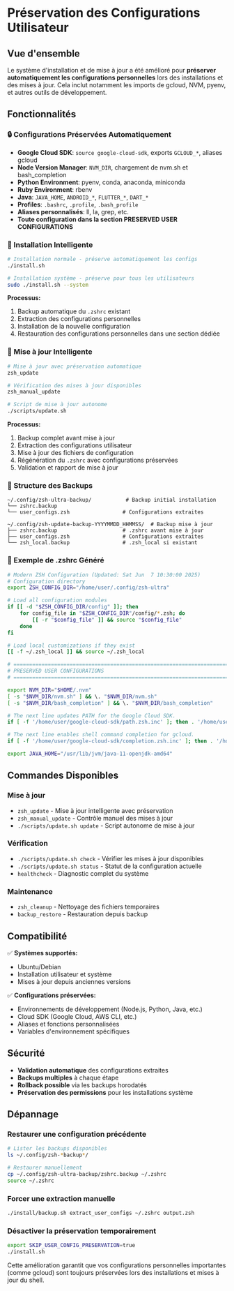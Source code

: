 # Préservation des Configurations Utilisateur

## Vue d'ensemble

Le système d'installation et de mise à jour a été amélioré pour **préserver automatiquement les configurations personnelles** lors des installations et des mises à jour. Cela inclut notamment les imports de gcloud, NVM, pyenv, et autres outils de développement.

## Fonctionnalités

### 🔒 Configurations Préservées Automatiquement

- **Google Cloud SDK**: `source google-cloud-sdk`, exports `GCLOUD_*`, aliases gcloud
- **Node Version Manager**: `NVM_DIR`, chargement de nvm.sh et bash_completion  
- **Python Environment**: pyenv, conda, anaconda, miniconda
- **Ruby Environment**: rbenv
- **Java**: `JAVA_HOME`, `ANDROID_*`, `FLUTTER_*`, `DART_*`
- **Profiles**: `.bashrc`, `.profile`, `.bash_profile`
- **Aliases personnalisés**: ll, la, grep, etc.
- **Toute configuration dans la section PRESERVED USER CONFIGURATIONS**

### 🚀 Installation Intelligente

```bash
# Installation normale - préserve automatiquement les configs
./install.sh

# Installation système - préserve pour tous les utilisateurs
sudo ./install.sh --system
```

**Processus:**
1. Backup automatique du `.zshrc` existant
2. Extraction des configurations personnelles
3. Installation de la nouvelle configuration
4. Restauration des configurations personnelles dans une section dédiée

### 🔄 Mise à jour Intelligente

```bash
# Mise à jour avec préservation automatique
zsh_update

# Vérification des mises à jour disponibles
zsh_manual_update

# Script de mise à jour autonome
./scripts/update.sh
```

**Processus:**
1. Backup complet avant mise à jour
2. Extraction des configurations utilisateur
3. Mise à jour des fichiers de configuration
4. Régénération du `.zshrc` avec configurations préservées
5. Validation et rapport de mise à jour

### 📁 Structure des Backups

```
~/.config/zsh-ultra-backup/           # Backup initial installation
└── zshrc.backup
└── user_configs.zsh                 # Configurations extraites

~/.config/zsh-update-backup-YYYYMMDD_HHMMSS/  # Backup mise à jour
├── zshrc.backup                     # .zshrc avant mise à jour
├── user_configs.zsh                 # Configurations extraites
└── zsh_local.backup                 # .zsh_local si existant
```

### 🎯 Exemple de .zshrc Généré

```bash
# Modern ZSH Configuration (Updated: Sat Jun  7 10:30:00 2025)
# Configuration directory
export ZSH_CONFIG_DIR="/home/user/.config/zsh-ultra"

# Load all configuration modules
if [[ -d "$ZSH_CONFIG_DIR/config" ]]; then
    for config_file in "$ZSH_CONFIG_DIR"/config/*.zsh; do
        [[ -r "$config_file" ]] && source "$config_file"
    done
fi

# Load local customizations if they exist
[[ -f ~/.zsh_local ]] && source ~/.zsh_local

# =============================================================================
# PRESERVED USER CONFIGURATIONS
# =============================================================================

export NVM_DIR="$HOME/.nvm"
[ -s "$NVM_DIR/nvm.sh" ] && \. "$NVM_DIR/nvm.sh"
[ -s "$NVM_DIR/bash_completion" ] && \. "$NVM_DIR/bash_completion"

# The next line updates PATH for the Google Cloud SDK.
if [ -f '/home/user/google-cloud-sdk/path.zsh.inc' ]; then . '/home/user/google-cloud-sdk/path.zsh.inc'; fi

# The next line enables shell command completion for gcloud.
if [ -f '/home/user/google-cloud-sdk/completion.zsh.inc' ]; then . '/home/user/google-cloud-sdk/completion.zsh.inc'; fi

export JAVA_HOME="/usr/lib/jvm/java-11-openjdk-amd64"
```

## Commandes Disponibles

### Mise à jour
- `zsh_update` - Mise à jour intelligente avec préservation
- `zsh_manual_update` - Contrôle manuel des mises à jour
- `./scripts/update.sh update` - Script autonome de mise à jour

### Vérification
- `./scripts/update.sh check` - Vérifier les mises à jour disponibles
- `./scripts/update.sh status` - Statut de la configuration actuelle
- `healthcheck` - Diagnostic complet du système

### Maintenance
- `zsh_cleanup` - Nettoyage des fichiers temporaires
- `backup_restore` - Restauration depuis backup

## Compatibilité

✅ **Systèmes supportés:**
- Ubuntu/Debian
- Installation utilisateur et système
- Mises à jour depuis anciennes versions

✅ **Configurations préservées:**
- Environnements de développement (Node.js, Python, Java, etc.)
- Cloud SDK (Google Cloud, AWS CLI, etc.)
- Aliases et fonctions personnalisées
- Variables d'environnement spécifiques

## Sécurité

- **Validation automatique** des configurations extraites
- **Backups multiples** à chaque étape
- **Rollback possible** via les backups horodatés
- **Préservation des permissions** pour les installations système

## Dépannage

### Restaurer une configuration précédente
```bash
# Lister les backups disponibles
ls ~/.config/zsh-*backup*/

# Restaurer manuellement
cp ~/.config/zsh-ultra-backup/zshrc.backup ~/.zshrc
source ~/.zshrc
```

### Forcer une extraction manuelle
```bash
./install/backup.sh extract_user_configs ~/.zshrc output.zsh
```

### Désactiver la préservation temporairement
```bash
export SKIP_USER_CONFIG_PRESERVATION=true
./install.sh
```

Cette amélioration garantit que vos configurations personnelles importantes (comme gcloud) sont toujours préservées lors des installations et mises à jour du shell.

